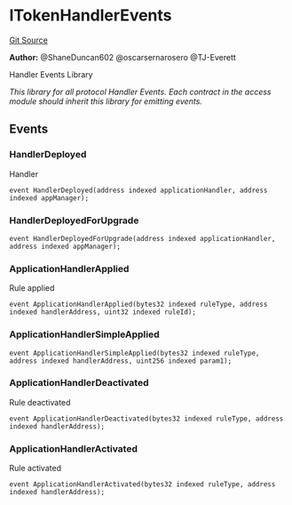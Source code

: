 # ITokenHandlerEvents
[Git Source](https://github.com/thrackle-io/rules-protocol/blob/1ab1db06d001c0ea3265ec49b85ddd9394430302/src/interfaces/IEvents.sol)

**Author:**
@ShaneDuncan602 @oscarsernarosero @TJ-Everett

Handler Events Library

*This library for all protocol Handler Events. Each contract in the access module should inherit this library for emitting events.*


## Events
### HandlerDeployed
Handler


```solidity
event HandlerDeployed(address indexed applicationHandler, address indexed appManager);
```

### HandlerDeployedForUpgrade

```solidity
event HandlerDeployedForUpgrade(address indexed applicationHandler, address indexed appManager);
```

### ApplicationHandlerApplied
Rule applied


```solidity
event ApplicationHandlerApplied(bytes32 indexed ruleType, address indexed handlerAddress, uint32 indexed ruleId);
```

### ApplicationHandlerSimpleApplied

```solidity
event ApplicationHandlerSimpleApplied(bytes32 indexed ruleType, address indexed handlerAddress, uint256 indexed param1);
```

### ApplicationHandlerDeactivated
Rule deactivated


```solidity
event ApplicationHandlerDeactivated(bytes32 indexed ruleType, address indexed handlerAddress);
```

### ApplicationHandlerActivated
Rule activated


```solidity
event ApplicationHandlerActivated(bytes32 indexed ruleType, address indexed handlerAddress);
```

